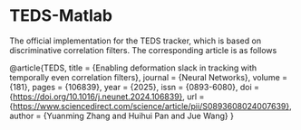 # TEDS-Matlab
The official implementation for the TEDS tracker, which is based on discriminative correlation filters. The corresponding article is as follows

@article{TEDS,
title = {Enabling deformation slack in tracking with temporally even correlation filters},
journal = {Neural Networks},
volume = {181},
pages = {106839},
year = {2025},
issn = {0893-6080},
doi = {https://doi.org/10.1016/j.neunet.2024.106839},
url = {https://www.sciencedirect.com/science/article/pii/S0893608024007639},
author = {Yuanming Zhang and Huihui Pan and Jue Wang}
}
